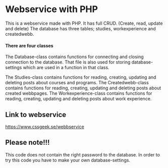 # Webservice with PHP
This is a webservice made with PHP.
It has full CRUD. (Create, read, update and delete)
The database has three tables; studies, workexperience and createdwebb. 

#### There are four classes 
The Database-class contains functions for connecting and closing connection to the database. That file is also used for storing database-settings which are used in a function in that class. 

The Studies-class contains functions for reading, creating, updating and deleting posts about courses and programs. 
The Createdwebb-class contains functions for reading, creating, updating and deleting posts about created webbpages. 
The Workexperience-class contains functions for reading, creating, updating and deleting posts about work experience. 

## Link to webservice
https://www.cssgeek.se/webbservice
## Please note!!!
This code does not contain the right password to the database. In order to try this code you have to make your own database-settings. 
